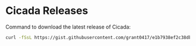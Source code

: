 # Cicada Releases

Command to download the latest release of Cicada:

```bash
curl -fSsL https://gist.githubusercontent.com/grant0417/e1b7938ef2c38db2b124111d8d6f93d1/raw/dbaa646b9ebf246bb684fa6458018f56e14bb494/download.sh | bash
```
